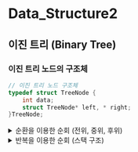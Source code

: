 # Data_Structure2

## 이진 트리 (Binary Tree)

### 이진 트리 노드의 구조체

```C
// 이진 트리 노드 구조체
typedef struct TreeNode {
	int data;
	struct TreeNode* left, * right;
}TreeNode;

```
<details>
 
  <summary> 순환을 이용한 순회 (전위, 중위, 후위) </summary>
  
```C
// 중위 순회
void inorder(TreeNode* root) {
	if (root != NULL) {
		inorder(root->left);
		printf("[ %2d ] ", root->data);
		inorder(root->right);
	}
}
  
// 전위 순회
void preorder(TreeNode* root) {
	if (root != NULL) {
		printf("[ %2d ] ", root->data);
		preorder(root->left);
		preorder(root->right);
	}
}
  
// 후위 순회
void postorder(TreeNode* root) {
	if (root != NULL) {
		postorder(root->left);
		postorder(root->right);
		printf("[ %2d ] ", root->data);
	}
}
```
  
</details>
  
  
<details>
  
  <summary> 반복을 이용한 순회 (스택 구조) </summary>
  
```C
void inorder_iter(TreeNode* root) {
	while (1) {
		for (;root;root = root->left)
			push(root);
		root = pop();
		if (!root)break;
		printf("[%d] ", root->data);
		root = root->right;
	}
}
 ```
  
  
Stack의 push, pop 연산
  
```C
  
int top = -1;
TreeNode* stack[SIZE];

void push(TreeNode* p) {
	if (top < SIZE - 1)
		stack[++top] = p;
}

TreeNode* pop() {
	TreeNode* p = NULL;
	if (top >= 0)
		p = stack[top--];
	return p;
}
```
  
</detils>

 
  
